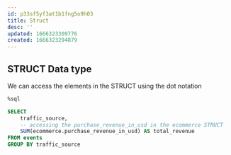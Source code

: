 ```yaml
---
id: p33sf5yf3at1b1fng5o9h03
title: Struct
desc: ''
updated: 1666323309776
created: 1666323294879
---
```

## STRUCT Data type
We can access the elements in the STRUCT using the dot notation


```sql
%sql

SELECT 
    traffic_source, 
    -- accessing the purchase_revenue_in_usd in the ecommerce STRUCT
    SUM(ecommerce.purchase_revenue_in_usd) AS total_revenue
FROM events
GROUP BY traffic_source
```

